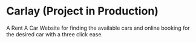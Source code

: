 # Carlay (Project in Production)
A Rent A Car Website for finding the available cars and online booking for the desired car with a three click ease.
